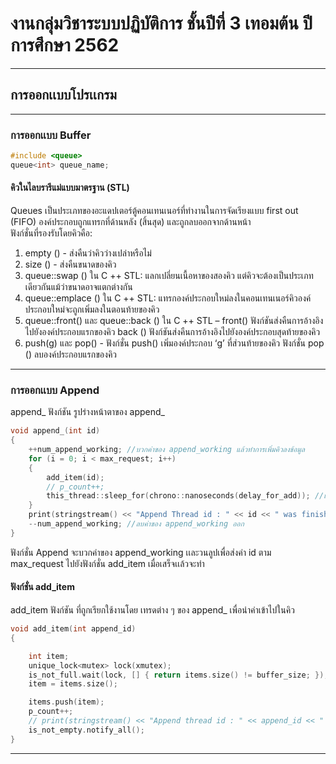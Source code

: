 # งานกลุ่มวิชาระบบปฏิบัติการ ชั้นปีที่ 3 เทอมต้น ปีการศึกษา 2562
---
## การออกเเบบโปรเเกรม
---
### การออกเเบบ Buffer
```C
#include <queue>
queue<int> queue_name;
```
#### คิวในไลบรารีแม่แบบมาตรฐาน (STL)
Queues เป็นประเภทของอะแดปเตอร์ตู้คอนเทนเนอร์ที่ทำงานในการจัดเรียงแบบ first out (FIFO) องค์ประกอบถูกแทรกที่ด้านหลัง (สิ้นสุด) และถูกลบออกจากด้านหน้า  
ฟังก์ชั่นที่รองรับโดยคิวคือ:  
1. empty () - ส่งคืนว่าคิวว่างเปล่าหรือไม่
2. size () - ส่งคืนขนาดของคิว
3. queue::swap () ใน C ++ STL: แลกเปลี่ยนเนื้อหาของสองคิว แต่คิวจะต้องเป็นประเภทเดียวกันแม้ว่าขนาดอาจแตกต่างกัน
4. queue::emplace () ใน C ++ STL: แทรกองค์ประกอบใหม่ลงในคอนเทนเนอร์คิวองค์ประกอบใหม่จะถูกเพิ่มลงในตอนท้ายของคิว
5. queue::front() และ queue::back () ใน C ++ STL – front() ฟังก์ชันส่งคืนการอ้างอิงไปยังองค์ประกอบแรกของคิว back () ฟังก์ชันส่งคืนการอ้างอิงไปยังองค์ประกอบสุดท้ายของคิว
6. push(g) และ pop() - ฟังก์ชั่น push() เพิ่มองค์ประกอบ ‘g’ ที่ส่วนท้ายของคิว ฟังก์ชั่น pop () ลบองค์ประกอบแรกของคิว
---
### การออกเเบบ Append
append_ ฟังก์ชัน รูปร่างหน้าตาของ append_
```c
void append_(int id)
{
    ++num_append_working; //บวกค่าของ append_working แล้วทำการเพิ่มคิวลงข้อมูล
    for (i = 0; i < max_request; i++)
    {
        add_item(id);
        // p_count++;
        this_thread::sleep_for(chrono::nanoseconds(delay_for_add)); //เมื่อเพิ่มเสร็จสลับคิวไปให้ตัวใหม่ได้ทำ
    }
    print(stringstream() << "Append Thread id : " << id << " was finished.\n"); // <-- uncomment to display end append_s thread
    --num_append_working; //ลบค่าของ append_working ออก
}
```
ฟังก์ชั่น Append จะบวกค่าของ append_working เเละวนลูปเพื่อส่งค่า id ตาม max_request ไปยังฟังก์ชั่น add_item เมื่อเสร็จเเล้วจะทำ
#### ฟังก์ชั่น add_item
 add_item ฟังก์ชัน ที่ถูกเรียกใช้งานโดย เทรดต่าง ๆ ของ append_ เพื่อนำค่าเข้าไปในคิว
```C
void add_item(int append_id)
{

    int item;
    unique_lock<mutex> lock(xmutex);                                   
    is_not_full.wait(lock, [] { return items.size() != buffer_size; });
    item = items.size();                                               

    items.push(item);
    p_count++;
    // print(stringstream() << "Append thread id : " << append_id << " add item " << item << " in buffer.\n"); // <-- เลิกคอมเม้นเพื่อดูผล
    is_not_empty.notify_all();
}
```
---
